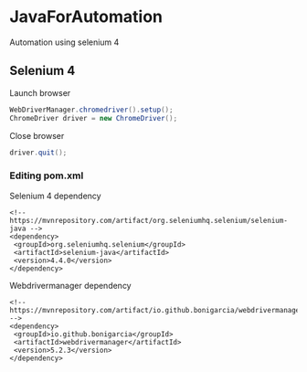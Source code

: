 # JavaForAutomation
Automation using selenium 4

## Selenium 4
Launch browser

```java
WebDriverManager.chromedriver().setup();
ChromeDriver driver = new ChromeDriver();
```

Close browser

```java
driver.quit();
```

### Editing pom.xml

Selenium 4 dependency

```
<!-- https://mvnrepository.com/artifact/org.seleniumhq.selenium/selenium-java -->
<dependency>
 <groupId>org.seleniumhq.selenium</groupId>
 <artifactId>selenium-java</artifactId>
 <version>4.4.0</version>
</dependency>
```

Webdrivermanager dependency 

```
<!-- https://mvnrepository.com/artifact/io.github.bonigarcia/webdrivermanager -->
<dependency>
 <groupId>io.github.bonigarcia</groupId>
 <artifactId>webdrivermanager</artifactId>
 <version>5.2.3</version>
</dependency>
```
